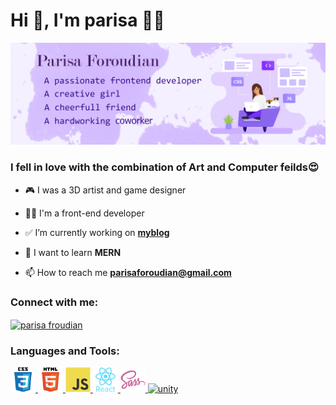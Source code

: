 <h1 align="left">Hi 🙋‍, I'm parisa 👩‍💻</h1>

![creative-girl](https://github.com/parisafro/parisafro/blob/main/github%20resume.jpg)


<h3 align="left">I fell in love with the combination of Art and Computer feilds😍</h3>

- 🎮 I was a 3D artist and game designer

- 👩‍💻 I'm a front-end developer

- ✅ I’m currently working on  <a href='https://parisafro.github.io/'> **myblog** <a/>

- 🌱 I want to learn **MERN**

- 📫 How to reach me **parisaforoudian@gmail.com**

<h3 align="left">Connect with me:</h3>
<p align="left">
<a href="https://www.linkedin.com/in/parisa-froudian-285154151/" target="blank"><img align="center" src="https://raw.githubusercontent.com/rahuldkjain/github-profile-readme-generator/master/src/images/icons/Social/linked-in-alt.svg" alt="parisa froudian" height="30" width="40" /></a>
</p>

<h3 align="left">Languages and Tools:</h3>
<p align="left"> <a href="https://www.w3schools.com/css/" target="_blank"> <img src="https://raw.githubusercontent.com/devicons/devicon/master/icons/css3/css3-original-wordmark.svg" alt="css3" width="40" height="40"/> </a> <a href="https://www.w3.org/html/" target="_blank"> <img src="https://raw.githubusercontent.com/devicons/devicon/master/icons/html5/html5-original-wordmark.svg" alt="html5" width="40" height="40"/> </a> <a href="https://developer.mozilla.org/en-US/docs/Web/JavaScript" target="_blank"> <img src="https://raw.githubusercontent.com/devicons/devicon/master/icons/javascript/javascript-original.svg" alt="javascript" width="40" height="40"/> </a> <a href="https://reactjs.org/" target="_blank"> <img src="https://raw.githubusercontent.com/devicons/devicon/master/icons/react/react-original-wordmark.svg" alt="react" width="40" height="40"/> </a> <a href="https://sass-lang.com" target="_blank"> <img src="https://raw.githubusercontent.com/devicons/devicon/master/icons/sass/sass-original.svg" alt="sass" width="40" height="40"/> </a> <a href="https://unity.com/" target="_blank"> <img src="https://www.vectorlogo.zone/logos/unity3d/unity3d-icon.svg" alt="unity" width="40" height="40"/> </a> </p>



<!-- [![Anurag's github stats](https://github-readme-stats.vercel.app/api?username=parisafro)](https://github.com/anuraghazra/github-readme-stats) -->
